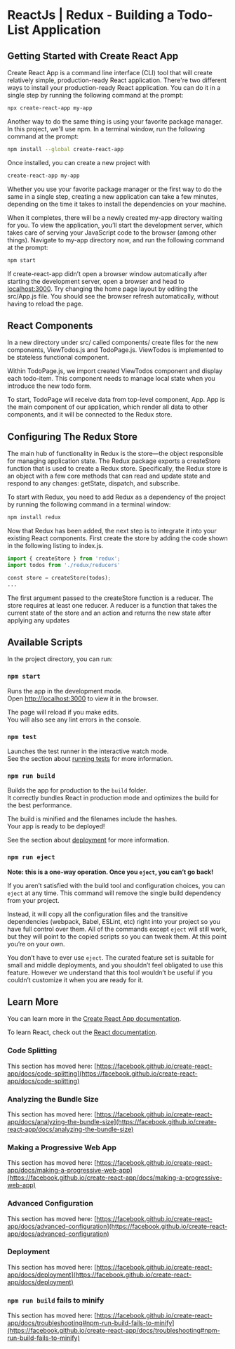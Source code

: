 # ReactJs | Redux - Building a Todo-List Application


## Getting Started with Create React App
Create React App is a command line interface (CLI) tool that will create relatively simple, production-ready React application. There're two different ways to install your production-ready React application. You can do it in a single step by running the following command at the prompt:
```bash
npx create-react-app my-app
```
Another way to do the same thing is using your favorite package manager. In this project, we'll use npm. In a terminal window, run the following
command at the prompt:
```bash
npm install --global create-react-app
```
Once installed, you can create a new project with
```bash
create-react-app my-app
```
Whether you use your favorite package manager or the first way to do the same in a single step, creating a new application can take a few minutes, depending on the time it takes to install the dependencies on your machine.  
  
When it completes, there will be a newly created my-app directory waiting for you. To view the application, you’ll start the development server, which takes care of serving
your JavaScript code to the browser (among other things).   Navigate to my-app directory now, and run the following command at the prompt: 
```bash
npm start
```
If create-react-app didn’t open a browser window automatically after starting the development server, open a browser and head to [localhost:3000](http://localhost:3000).
Try changing the home page layout by editing the src/App.js file. You should see the browser refresh automatically, without having to reload the page.  

## React Components
In a new directory under src/ called components/ create files for the new components, ViewTodos.js and TodoPage.js. ViewTodos is implemented to be stateless functional component.  
  
  Within TodoPage.js, we import created ViewTodos component and display each todo-item. This component needs to manage local state when you introduce the new todo form.  
  
To start, TodoPage will receive data from top-level component, App. App is the main component of our application, which render all data to other components, and it will be connected to the Redux store. 

## Configuring The Redux Store
The main hub of functionality in Redux is the store—the object responsible for managing application state. The Redux package exports a createStore function that is used to create a Redux store. Specifically, the Redux store is an object with a few core methods that can read and update state and respond to any changes: getState, dispatch, and subscribe.  
  
To start with Redux, you need to add Redux as a dependency of the project by running the following command in a terminal window:
```bash
npm install redux
```
Now that Redux has been added, the next step is to integrate it into your existing React components. First create the store by adding the code shown in the
following listing to index.js.
```python
import { createStore } from 'redux';
import todos from './redux/reducers'

const store = createStore(todos);
...
```
The first argument passed to the createStore function is a reducer. The store requires at least one reducer. A reducer is a function that takes the current state of the store and an action and returns the new state after applying any updates

## Available Scripts

In the project directory, you can run:

### `npm start`

Runs the app in the development mode.\
Open [http://localhost:3000](http://localhost:3000) to view it in the browser.

The page will reload if you make edits.\
You will also see any lint errors in the console.

### `npm test`

Launches the test runner in the interactive watch mode.\
See the section about [running tests](https://facebook.github.io/create-react-app/docs/running-tests) for more information.

### `npm run build`

Builds the app for production to the `build` folder.\
It correctly bundles React in production mode and optimizes the build for the best performance.

The build is minified and the filenames include the hashes.\
Your app is ready to be deployed!

See the section about [deployment](https://facebook.github.io/create-react-app/docs/deployment) for more information.

### `npm run eject`

**Note: this is a one-way operation. Once you `eject`, you can’t go back!**

If you aren’t satisfied with the build tool and configuration choices, you can `eject` at any time. This command will remove the single build dependency from your project.

Instead, it will copy all the configuration files and the transitive dependencies (webpack, Babel, ESLint, etc) right into your project so you have full control over them. All of the commands except `eject` will still work, but they will point to the copied scripts so you can tweak them. At this point you’re on your own.

You don’t have to ever use `eject`. The curated feature set is suitable for small and middle deployments, and you shouldn’t feel obligated to use this feature. However we understand that this tool wouldn’t be useful if you couldn’t customize it when you are ready for it.

## Learn More

You can learn more in the [Create React App documentation](https://facebook.github.io/create-react-app/docs/getting-started).

To learn React, check out the [React documentation](https://reactjs.org/).

### Code Splitting

This section has moved here: [https://facebook.github.io/create-react-app/docs/code-splitting](https://facebook.github.io/create-react-app/docs/code-splitting)

### Analyzing the Bundle Size

This section has moved here: [https://facebook.github.io/create-react-app/docs/analyzing-the-bundle-size](https://facebook.github.io/create-react-app/docs/analyzing-the-bundle-size)

### Making a Progressive Web App

This section has moved here: [https://facebook.github.io/create-react-app/docs/making-a-progressive-web-app](https://facebook.github.io/create-react-app/docs/making-a-progressive-web-app)

### Advanced Configuration

This section has moved here: [https://facebook.github.io/create-react-app/docs/advanced-configuration](https://facebook.github.io/create-react-app/docs/advanced-configuration)

### Deployment

This section has moved here: [https://facebook.github.io/create-react-app/docs/deployment](https://facebook.github.io/create-react-app/docs/deployment)

### `npm run build` fails to minify

This section has moved here: [https://facebook.github.io/create-react-app/docs/troubleshooting#npm-run-build-fails-to-minify](https://facebook.github.io/create-react-app/docs/troubleshooting#npm-run-build-fails-to-minify)
